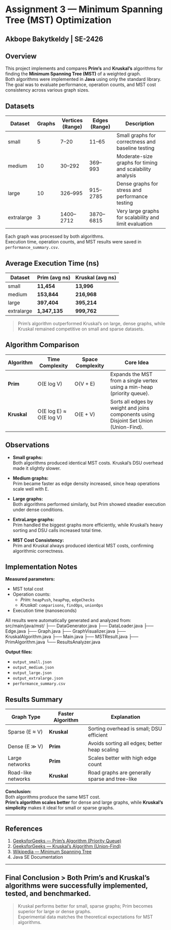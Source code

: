 # Assignment 3 — Minimum Spanning Tree (MST) Optimization  
## Akbope Bakytkeldy | SE-2426  

## Overview
This project implements and compares **Prim’s** and **Kruskal’s** algorithms for finding the **Minimum Spanning Tree (MST)** of a weighted graph.  
Both algorithms were implemented in **Java** using only the standard library.  
The goal was to evaluate performance, operation counts, and MST cost consistency across various graph sizes.

## Datasets

| Dataset | Graphs | Vertices (Range) | Edges (Range) | Description |
|----------|--------|------------------|----------------|--------------|
| small | 5 | 7–20 | 11–65 | Small graphs for correctness and baseline testing |
| medium | 10 | 30–292 | 369–993 | Moderate-size graphs for timing and scalability analysis |
| large | 10 | 326–995 | 915–2785 | Dense graphs for stress and performance testing |
| extralarge | 3 | 1400–2712 | 3870–6815 | Very large graphs for scalability and limit evaluation |

Each graph was processed by both algorithms.  
Execution time, operation counts, and MST results were saved in `performance_summary.csv`.

## Average Execution Time (ns)

| Dataset | Prim (avg ns) | Kruskal (avg ns) |
|----------|----------------|------------------|
| small | **11,454** | **13,996** |
| medium | **153,844** | **216,968** |
| large | **397,404** | **395,214** |
| extralarge | **1,347,135** | **999,762** |

> Prim’s algorithm outperformed Kruskal’s on large, dense graphs, while Kruskal remained competitive on small and sparse datasets.

## Algorithm Comparison

| Algorithm | Time Complexity | Space Complexity | Core Idea |
|------------|-----------------|------------------|------------|
| **Prim** | O(E log V) | O(V + E) | Expands the MST from a single vertex using a min-heap (priority queue). |
| **Kruskal** | O(E log E) ≈ O(E log V) | O(E + V) | Sorts all edges by weight and joins components using Disjoint Set Union (Union-Find). |

## Observations

- **Small graphs:**  
  Both algorithms produced identical MST costs. Kruskal’s DSU overhead made it slightly slower.

- **Medium graphs:**  
  Prim became faster as edge density increased, since heap operations scale well with E.

- **Large graphs:**  
  Both algorithms performed similarly, but Prim showed steadier execution under dense conditions.

- **ExtraLarge graphs:**  
  Prim handled the biggest graphs more efficiently, while Kruskal’s heavy sorting and DSU calls increased total time.

- **MST Cost Consistency:**  
  Prim and Kruskal always produced identical MST costs, confirming algorithmic correctness.
## Implementation Notes

**Measured parameters:**
- MST total cost  
- Operation counts:  
  - *Prim:* `heapPush`, `heapPop`, `edgeChecks`  
  - *Kruskal:* `comparisons`, `findOps`, `unionOps`  
- Execution time (nanoseconds)

All results were automatically generated and analyzed from:
src/main/java/mst/
├── DataGenerator.java
├── DataLoader.java
├── Edge.java
├── Graph.java
├── GraphVisualizer.java
├── KruskalAlgorithm.java
├── Main.java
├── MSTResult.java
├── PrimAlgorithm.java
└── ResultsAnalyzer.java

**Output files:**
- `output_small.json`
- `output_medium.json`
- `output_large.json`
- `output_extralarge.json`
- `performance_summary.csv`

## Results Summary

| Graph Type | Faster Algorithm | Explanation |
|-------------|------------------|--------------|
| Sparse (E ≈ V) | **Kruskal** | Sorting overhead is small; DSU efficient |
| Dense (E ≫ V) | **Prim** | Avoids sorting all edges; better heap scaling |
| Large networks | **Prim** | Scales better with high edge count |
| Road-like networks | **Kruskal** | Road graphs are generally sparse and tree-like |

**Conclusion:**  
Both algorithms produce the same MST cost.  
**Prim’s algorithm scales better** for dense and large graphs, while **Kruskal’s simplicity** makes it ideal for small or sparse graphs.

---
## References

1. [GeeksforGeeks — Prim’s Algorithm (Priority Queue)](https://www.geeksforgeeks.org/prims-algorithm-using-priority-queue-for-graph-representation/)  
2. [GeeksforGeeks — Kruskal’s Algorithm (Union-Find)](https://www.geeksforgeeks.org/kruskals-minimum-spanning-tree-algorithm-greedy-algo-2/)  
3. [Wikipedia — Minimum Spanning Tree](https://en.wikipedia.org/wiki/Minimum_spanning_tree)  
4. Java SE Documentation  

---
## Final Conclusion > Both Prim’s and Kruskal’s algorithms were successfully implemented, tested, and benchmarked.  
> Kruskal performs better for small, sparse graphs; Prim becomes superior for large or dense graphs.  
> Experimental data matches the theoretical expectations for MST algorithms.

